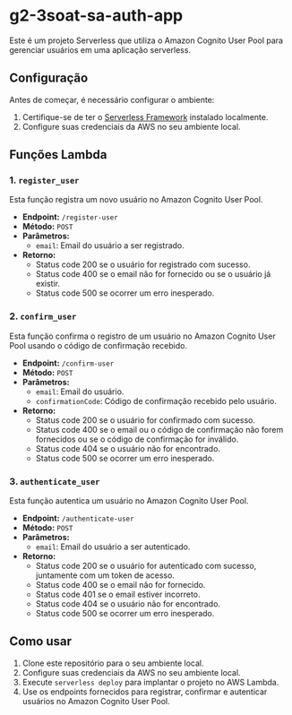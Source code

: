 # g2-3soat-sa-auth-app


Este é um projeto Serverless que utiliza o Amazon Cognito User Pool para gerenciar usuários em uma aplicação serverless.

## Configuração

Antes de começar, é necessário configurar o ambiente:

1. Certifique-se de ter o [Serverless Framework](https://www.serverless.com/) instalado localmente.
2. Configure suas credenciais da AWS no seu ambiente local.


## Funções Lambda

### 1. `register_user`

Esta função registra um novo usuário no Amazon Cognito User Pool.

- **Endpoint:** `/register-user`
- **Método:** `POST`
- **Parâmetros:**
  - `email`: Email do usuário a ser registrado.
- **Retorno:**
  - Status code 200 se o usuário for registrado com sucesso.
  - Status code 400 se o email não for fornecido ou se o usuário já existir.
  - Status code 500 se ocorrer um erro inesperado.

### 2. `confirm_user`

Esta função confirma o registro de um usuário no Amazon Cognito User Pool usando o código de confirmação recebido.

- **Endpoint:** `/confirm-user`
- **Método:** `POST`
- **Parâmetros:**
  - `email`: Email do usuário.
  - `confirmationCode`: Código de confirmação recebido pelo usuário.
- **Retorno:**
  - Status code 200 se o usuário for confirmado com sucesso.
  - Status code 400 se o email ou o código de confirmação não forem fornecidos ou se o código de confirmação for inválido.
  - Status code 404 se o usuário não for encontrado.
  - Status code 500 se ocorrer um erro inesperado.

### 3. `authenticate_user`

Esta função autentica um usuário no Amazon Cognito User Pool.

- **Endpoint:** `/authenticate-user`
- **Método:** `POST`
- **Parâmetros:**
  - `email`: Email do usuário a ser autenticado.
- **Retorno:**
  - Status code 200 se o usuário for autenticado com sucesso, juntamente com um token de acesso.
  - Status code 400 se o email não for fornecido.
  - Status code 401 se o email estiver incorreto.
  - Status code 404 se o usuário não for encontrado.
  - Status code 500 se ocorrer um erro inesperado.

## Como usar

1. Clone este repositório para o seu ambiente local.
2. Configure suas credenciais da AWS no seu ambiente local.
3. Execute `serverless deploy` para implantar o projeto no AWS Lambda.
4. Use os endpoints fornecidos para registrar, confirmar e autenticar usuários no Amazon Cognito User Pool.
